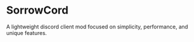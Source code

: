 # SorrowCord
A lightweight discord client mod focused on simplicity, performance, and unique features.
